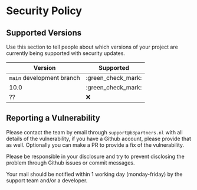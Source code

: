 # Security Policy

## Supported Versions

Use this section to tell people about which versions of your project are
currently being supported with security updates.

| Version                   | Supported          |
|---------------------------| ------------------ |
| `main` development branch | :green_check_mark: |
| 10.0                      | :green_check_mark: |
| ??                        | :x:                |


## Reporting a Vulnerability

Please contact the team by email through `support@b3partners.nl` with all details 
of the vulnerability, if you have a Github account, please provide that as well. 
Optionally you can make a PR to provide a fix of the vulnerability. 

Please be responsible in your disclosure and try to prevent disclosing the problem
through Github issues or commit messages.

Your mail should be notified within 1 working day (monday-friday) by the 
support team and/or a developer.
